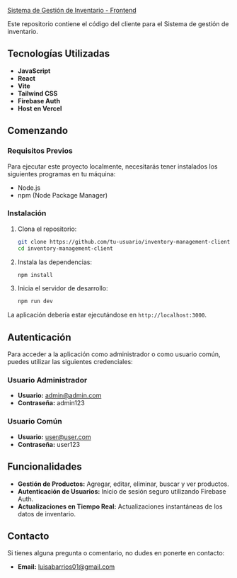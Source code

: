 [Sistema de Gestión de Inventario - Frontend](https://client-inventory-management-system.vercel.app/login)

Este repositorio contiene el código del cliente para el Sistema de gestión de inventario. 

## Tecnologías Utilizadas

- **JavaScript**
- **React**
- **Vite**
- **Tailwind CSS**
- **Firebase Auth**
- **Host en Vercel**

## Comenzando

### Requisitos Previos

Para ejecutar este proyecto localmente, necesitarás tener instalados los siguientes programas en tu máquina:

- Node.js
- npm (Node Package Manager)

### Instalación

1. Clona el repositorio:
    ```sh
    git clone https://github.com/tu-usuario/inventory-management-client.git
    cd inventory-management-client
    ```

2. Instala las dependencias:
    ```sh
    npm install
    ```

3. Inicia el servidor de desarrollo:
    ```sh
    npm run dev
    ```

La aplicación debería estar ejecutándose en `http://localhost:3000`.

## Autenticación

Para acceder a la aplicación como administrador o como usuario común, puedes utilizar las siguientes credenciales:

### Usuario Administrador
- **Usuario:** admin@admin.com
- **Contraseña:** admin123

### Usuario Común
- **Usuario:** user@user.com
- **Contraseña:** user123

## Funcionalidades

- **Gestión de Productos:** Agregar, editar, eliminar, buscar y ver productos.
- **Autenticación de Usuarios:** Inicio de sesión seguro utilizando Firebase Auth.
- **Actualizaciones en Tiempo Real:** Actualizaciones instantáneas de los datos de inventario.

## Contacto

Si tienes alguna pregunta o comentario, no dudes en ponerte en contacto:

- **Email:** luisabarrios01@gmail.com


